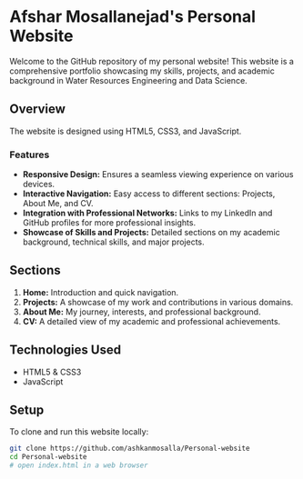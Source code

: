 # Afshar Mosallanejad's Personal Website

Welcome to the GitHub repository of my personal website! This website is a comprehensive portfolio showcasing my skills, projects, and academic background in Water Resources Engineering and Data Science.

## Overview

The website is designed using HTML5, CSS3, and JavaScript.
### Features

- **Responsive Design:** Ensures a seamless viewing experience on various devices.
- **Interactive Navigation:** Easy access to different sections: Projects, About Me, and CV.
- **Integration with Professional Networks:** Links to my LinkedIn and GitHub profiles for more professional insights.
- **Showcase of Skills and Projects:** Detailed sections on my academic background, technical skills, and major projects.

## Sections

1. **Home:** Introduction and quick navigation.
2. **Projects:** A showcase of my work and contributions in various domains.
3. **About Me:** My journey, interests, and professional background.
4. **CV:** A detailed view of my academic and professional achievements.

## Technologies Used

- HTML5 & CSS3
- JavaScript

## Setup

To clone and run this website locally:

```bash
git clone https://github.com/ashkanmosalla/Personal-website
cd Personal-website
# open index.html in a web browser

